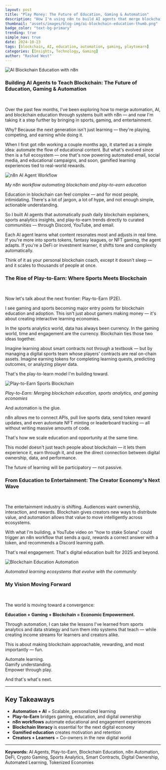```yaml
---
layout: post
title: "Play Money: The Future of Education, Gaming & Automation"
description: "How I'm using n8n to build AI agents that merge blockchain education, play-to-earn gaming, and automation into a unified learning experience"
thumbnail: "assets/images/blog-img/ai-blockchain-education-thumb.png"
badge_color: "text-bg-primary"
trending: true
simple_nav: true
date: 2024-10-23
tags: [blockchain, AI, education, automation, gaming, playtoearn]
categories: [Insights, Technology, Gaming]
author: "Rashad West"
---
```


<div class="text-center my-4">
  <img src="/assets/images/blog-img/n8n-blockchain-education-header.png" alt="AI Blockchain Education with n8n" class="img-fluid rounded shadow-lg">
</div>

### Building AI Agents to Teach Blockchain: The Future of Education, Gaming & Automation
<br>

Over the past few months, I've been exploring how to merge automation, AI, and blockchain education through systems built with n8n — and now I'm taking it a step further by bringing in sports, gaming, and entertainment.
<br>

Why? Because the next generation isn't just learning — they're playing, competing, and earning while doing it.
<br>

When I first got n8n working a couple months ago, it started as a simple idea: automate the flow of educational content. But what's evolved since then is a full ecosystem — one that's now powering automated email, social media, and educational campaigns, and soon, gamified learning experiences tied to real-world rewards.
<br>

<div class="text-center my-4">
  <img src="/assets/images/blog-img/n8n-workflow-blockchain.png" alt="n8n AI Agent Workflow" class="img-fluid rounded shadow-sm">
  <p class="text-muted small mt-2"><em>My n8n workflow automating blockchain and play-to-earn education</em></p>
</div>

Education in blockchain can feel complex — and for most people, intimidating. There's a lot of jargon, a lot of hype, and not enough simple, actionable understanding.
<br>

So I built AI agents that automatically push daily blockchain explainers, sports analytics insights, and play-to-earn trends directly to curated communities — through Discord, YouTube, and email.
<br>

Each AI agent learns what content resonates most and adjusts in real time. If you're more into sports tokens, fantasy leagues, or NFT gaming, the agent adapts. If you're a DeFi or investment learner, it shifts tone and complexity automatically.
<br>

Think of it as your personal blockchain coach, except it doesn't sleep — and it scales to thousands of people at once.
<br>

### The Rise of Play-to-Earn: Where Sports Meets Blockchain
<br>

Now let's talk about the next frontier: Play-to-Earn (P2E).
<br>

I see gaming and sports becoming major entry points for blockchain education and adoption. This isn't just about gamers making money — it's about creating interactive learning economies.
<br>

In the sports analytics world, data has always been currency. In the gaming world, time and engagement are the currency. Blockchain ties those two ideas together.
<br>

Imagine learning about smart contracts not through a textbook — but by managing a digital sports team whose players' contracts are real on-chain assets. Imagine earning tokens for completing learning quests, predicting outcomes, or analyzing player data.
<br>

That's the play-to-learn model I'm building toward.
<br>

<div class="text-center my-4">
  <img src="/assets/images/blog-img/play-to-earn-sports.png" alt="Play-to-Earn Sports Blockchain" class="img-fluid rounded shadow-sm">
  <p class="text-muted small mt-2"><em>Play-to-Earn: Merging blockchain education, sports analytics, and gaming economies</em></p>
</div>

And automation is the glue.
<br>

n8n allows me to connect APIs, pull live sports data, send token reward updates, and even automate NFT minting or leaderboard tracking — all without writing massive amounts of code.
<br>

That's how we scale education and opportunity at the same time.
<br>

This model doesn't just teach people about blockchain — it lets them experience it, earn through it, and see the direct connection between digital ownership, data, and performance.
<br>

The future of learning will be participatory — not passive.
<br>

### From Education to Entertainment: The Creator Economy's Next Wave
<br>

The entertainment industry is shifting. Audiences want ownership, interaction, and rewards. Blockchain gives creators new ways to distribute value, and automation allows that value to move intelligently across ecosystems.
<br>

With what I'm building, a YouTube video on "how to stake Solana" could trigger an n8n workflow that sends a quiz, rewards a correct answer with a token, and recommends a Discord learning path.
<br>

That's real engagement. That's digital education built for 2025 and beyond.
<br>

<div class="text-center my-4">
  <img src="/assets/images/blog-img/crypto-celebration.png" alt="Blockchain Education Automation" class="img-fluid rounded shadow-sm">
  <p class="text-muted small mt-2"><em>Automated learning ecosystems that evolve with the community</em></p>
</div>

### My Vision Moving Forward
<br>

The world is moving toward a convergence:
<br>

**Education + Gaming + Blockchain = Economic Empowerment.**
<br>

Through automation, I can take the lessons I've learned from sports analytics and data strategy and turn them into systems that teach — while creating income streams for learners and creators alike.
<br>

This is about making blockchain approachable, rewarding, and most importantly — fun.
<br>

Automate learning.  
Gamify understanding.  
Empower through play.
<br>

And that's what's next.
<br>

---

## Key Takeaways

* **Automation + AI** = Scalable, personalized learning
* **Play-to-Earn** bridges gaming, education, and digital ownership
* **n8n workflows** automate educational and engagement experiences
* **Blockchain literacy** is essential for the next digital economy
* **Gamified education** creates motivation and retention
* **Creators + Learners** = Co-owners in the new digital world

---

**Keywords:** AI Agents, Play-to-Earn, Blockchain Education, n8n Automation, DeFi, Crypto Gaming, Sports Analytics, Smart Contracts, Digital Ownership, Automated Learning, Tokenized Economies

